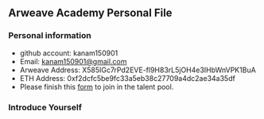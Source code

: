 ## Arweave Academy Personal File

### Personal information

- github account: kanam150901
- Email: kanam150901@gmail.com
- Arweave Address: X585IGc7rPd2EVE-fl9H83rL5jOH4e3IHbWnVPK1BuA
- ETH Address: 0xf2dcfc5be9fc33a5eb38c27709a4dc2ae34a35df
- Please finish this [form](https://docs.google.com/forms/d/e/1FAIpQLSfWA5fIIcBgmRppm3jNz5vmf9Mai_QMVil-2pO4r7YKn_Zhtw/viewform?usp=sf_link) to join in the talent pool.

### Introduce Yourself
